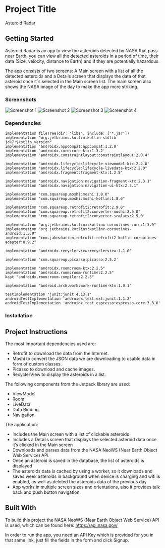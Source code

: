 # Project Title

Asteroid Radar

## Getting Started

Asteroid Radar is an app to view the asteroids detected by NASA that pass near Earth, you can view all the detected asteroids in a period of time, their data (Size, velocity, distance to Earth) and if they are potentially hazardous.

The app consists of two screens: A Main screen with a list of all the detected asteroids and a Details screen that displays the data of that asteroid once it´s selected in the Main screen list. The main screen also shows the NASA image of the day to make the app more striking.

### Screenshots

![Screenshot 1](starter/screenshots/screen_1.png)
![Screenshot 2](starter/screenshots/screen_2.png)
![Screenshot 3](starter/screenshots/screen_3.png)
![Screenshot 4](starter/screenshots/screen_4.png)

### Dependencies

    implementation fileTree(dir: 'libs', include: ['*.jar'])
    implementation "org.jetbrains.kotlin:kotlin-stdlib-jdk7:$kotlin_version"
    implementation 'androidx.appcompat:appcompat:1.2.0'
    implementation 'androidx.core:core-ktx:1.3.2'
    implementation 'androidx.constraintlayout:constraintlayout:2.0.4'

    implementation "androidx.lifecycle:lifecycle-viewmodel-ktx:2.2.0"
    implementation "androidx.lifecycle:lifecycle-livedata-ktx:2.2.0"
    implementation 'androidx.fragment:fragment-ktx:1.2.5'

    implementation "androidx.navigation:navigation-fragment-ktx:2.3.1"
    implementation "androidx.navigation:navigation-ui-ktx:2.3.1"

    implementation "com.squareup.moshi:moshi:1.8.0"
    implementation "com.squareup.moshi:moshi-kotlin:1.8.0"

    implementation "com.squareup.retrofit2:retrofit:2.9.0"
    implementation "com.squareup.retrofit2:converter-moshi:2.9.0"
    implementation 'com.squareup.retrofit2:converter-scalars:2.5.0'

    implementation "org.jetbrains.kotlinx:kotlinx-coroutines-core:1.3.9"
    implementation "org.jetbrains.kotlinx:kotlinx-coroutines-android:1.3.9"
    implementation "com.jakewharton.retrofit:retrofit2-kotlin-coroutines-adapter:0.9.2"

    implementation "androidx.recyclerview:recyclerview:1.1.0"

    implementation 'com.squareup.picasso:picasso:2.5.2'

    implementation "androidx.room:room-ktx:2.2.5"
    implementation "androidx.room:room-runtime:2.2.5"
    kapt "androidx.room:room-compiler:2.2.5"

    implementation "android.arch.work:work-runtime-ktx:1.0.1"

    testImplementation 'junit:junit:4.13.1'
    androidTestImplementation 'androidx.test.ext:junit:1.1.2'
    androidTestImplementation 'androidx.test.espresso:espresso-core:3.3.0'

### Installation

## Project Instructions

The most important dependencies used are:
- Retrofit to download the data from the Internet.
- Moshi to convert the JSON data we are downloading to usable data in form of custom classes.
- Picasso to download and cache images.
- RecyclerView to display the asteroids in a list.

The following components from the Jetpack library are used:
- ViewModel
- Room
- LiveData
- Data Binding
- Navigation


The application:
- Includes the Main screen with a list of clickable asteroids
- Includes a Details screen that displays the selected asteroid data once it’s clicked in the Main screen
- Downloads and parses data from the NASA NeoWS (Near Earth Object Web Service) API.
- Once an asteroid is saved in the database, the list of asteroids is displayed
- The asteroids data is cached by using a worker, so it downloads and saves week asteroids in background when device is charging and wifi is enabled, as well as deleted the asteroids data of the previous day
- App works in multiple screen sizes and orientations, also it provides talk back and push button navigation.


## Built With

To build this project the NASA NeoWS (Near Earth Object Web Service) API is used, which can be found here:
https://api.nasa.gov/

In order to run the app, you need an API Key which is provided for you in that same link, just fill the fields in the form and click Signup.
